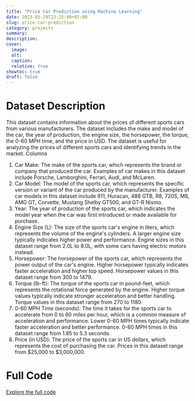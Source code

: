 ```yaml
---
title: "Price Car Prediction using Machine Learning"
date: 2023-05-29T23:15:00+07:00
slug: price-car-prediction
category: projects
summary:
description:
cover:
  image:
  alt:
  caption:
  relative: true
showtoc: true
draft: false
---
```


# Dataset Description

This dataset contains information about the prices of different sports cars from various manufacturers. The dataset includes the make and model of the car, the year of production, the engine size, the horsepower, the torque, the 0-60 MPH time, and the price in USD. The dataset is useful for analyzing the prices of different sports cars and identifying trends in the market.
Columns
1. Car Make: The make of the sports car, which represents the brand or company that produced the car. Examples of car makes in this dataset include Porsche, Lamborghini, Ferrari, Audi, and McLaren.
2. Car Model: The model of the sports car, which represents the specific version or variant of the car produced by the manufacturer. Examples of car models in this dataset include 911, Huracan, 488 GTB, R8, 720S, M8, AMG GT, Corvette, Mustang Shelby GT500, and GT-R Nismo.
3. Year: The year of production of the sports car, which indicates the model year when the car was first introduced or made available for purchase.
4. Engine Size (L): The size of the sports car's engine in liters, which represents the volume of the engine's cylinders. A larger engine size typically indicates higher power and performance. Engine sizes in this dataset range from 2.0L to 8.0L, with some cars having electric motors instead.
5. Horsepower: The horsepower of the sports car, which represents the power output of the car's engine. Higher horsepower typically indicates faster acceleration and higher top speed. Horsepower values in this dataset range from 300 to 1479.
6. Torque (lb-ft): The torque of the sports car in pound-feet, which represents the rotational force generated by the engine. Higher torque values typically indicate stronger acceleration and better handling. Torque values in this dataset range from 270 to 1180.
7. 0-60 MPH Time (seconds): The time it takes for the sports car to accelerate from 0 to 60 miles per hour, which is a common measure of acceleration and performance. Lower 0-60 MPH times typically indicate faster acceleration and better performance. 0-60 MPH times in this dataset range from 1.85 to 5.3 seconds.
8. Price (in USD): The price of the sports car in US dollars, which represents the cost of purchasing the car. Prices in this dataset range from $25,000 to $3,000,000.

# Full Code
[Explore the full code](https://github.com/saprilianhd/Data-Science/blob/main/Car_Prediction.ipynb)
